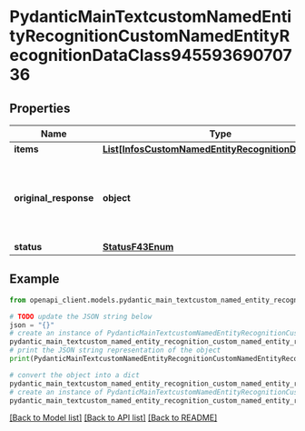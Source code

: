 # PydanticMainTextcustomNamedEntityRecognitionCustomNamedEntityRecognitionDataClass94559369070736


## Properties

Name | Type | Description | Notes
------------ | ------------- | ------------- | -------------
**items** | [**List[InfosCustomNamedEntityRecognitionDataClass]**](InfosCustomNamedEntityRecognitionDataClass.md) |  | [optional] 
**original_response** | **object** | original response sent by the provider, hidden by default, show it by passing the &#x60;show_original_response&#x60; field to &#x60;true&#x60; in your request | [optional] 
**status** | [**StatusF43Enum**](StatusF43Enum.md) |  | 

## Example

```python
from openapi_client.models.pydantic_main_textcustom_named_entity_recognition_custom_named_entity_recognition_data_class94559369070736 import PydanticMainTextcustomNamedEntityRecognitionCustomNamedEntityRecognitionDataClass94559369070736

# TODO update the JSON string below
json = "{}"
# create an instance of PydanticMainTextcustomNamedEntityRecognitionCustomNamedEntityRecognitionDataClass94559369070736 from a JSON string
pydantic_main_textcustom_named_entity_recognition_custom_named_entity_recognition_data_class94559369070736_instance = PydanticMainTextcustomNamedEntityRecognitionCustomNamedEntityRecognitionDataClass94559369070736.from_json(json)
# print the JSON string representation of the object
print(PydanticMainTextcustomNamedEntityRecognitionCustomNamedEntityRecognitionDataClass94559369070736.to_json())

# convert the object into a dict
pydantic_main_textcustom_named_entity_recognition_custom_named_entity_recognition_data_class94559369070736_dict = pydantic_main_textcustom_named_entity_recognition_custom_named_entity_recognition_data_class94559369070736_instance.to_dict()
# create an instance of PydanticMainTextcustomNamedEntityRecognitionCustomNamedEntityRecognitionDataClass94559369070736 from a dict
pydantic_main_textcustom_named_entity_recognition_custom_named_entity_recognition_data_class94559369070736_form_dict = pydantic_main_textcustom_named_entity_recognition_custom_named_entity_recognition_data_class94559369070736.from_dict(pydantic_main_textcustom_named_entity_recognition_custom_named_entity_recognition_data_class94559369070736_dict)
```
[[Back to Model list]](../README.md#documentation-for-models) [[Back to API list]](../README.md#documentation-for-api-endpoints) [[Back to README]](../README.md)


